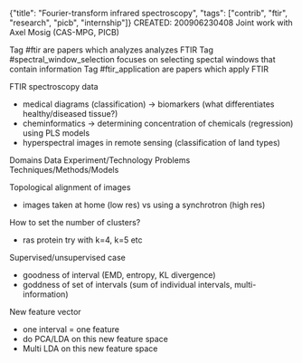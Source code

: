 {"title": "Fourier-transform infrared spectroscopy", "tags": ["contrib", "ftir", "research", "picb", "internship"]}
CREATED: 200906230408
Joint work with Axel Mosig (CAS-MPG, PICB)

Tag #ftir are papers which analyzes analyzes FTIR
Tag #spectral_window_selection focuses on selecting spectal windows that contain information
Tag #ftir_application are papers which apply FTIR

FTIR spectroscopy data
 * medical diagrams (classification) -> biomarkers (what differentiates healthy/diseased tissue?)
 * cheminformatics -> determining concentration of chemicals (regression) using PLS models
 * hyperspectral images in remote sensing (classification of land types)

Domains
Data
Experiment/Technology
Problems
Techniques/Methods/Models

Topological alignment of images
 * images taken at home (low res) vs using a synchrotron (high res)

How to set the number of clusters?
 * ras protein try with k=4, k=5 etc

Supervised/unsupervised case
 * goodness of interval (EMD, entropy, KL divergence)
 * goddness of set of intervals (sum of individual intervals, multi-information)

New feature vector
 * one interval = one feature
 * do PCA/LDA on this new feature space
 * Multi LDA on this new feature space

